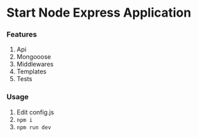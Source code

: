 # Start Node Express Application

### Features
1. Api
2. Mongooose
3. Middlewares
4. Templates
5. Tests

### Usage
1. Edit config.js
2. `npm i`
3. `npm run dev`
